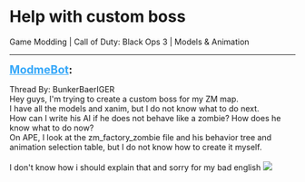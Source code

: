 # Help with custom boss
Game Modding | Call of Duty: Black Ops 3 | Models & Animation

---
<strong style="font-size: 1.4em;"><span style="text-decoration: underline;text-decoration-color: #34a7f9;"><span style="color:#34a7f9;">ModmeBot</span></span>:</strong>

<p>Thread By: BunkerBaerIGER<br />Hey guys, I&#39;m trying to create a custom boss for my ZM map.<br />I have all the models and xanim, but I do not know what to do next.<br />How can I write his AI if he does not behave like a zombie? How does he know what to do now?<br />On APE, I look at the zm_factory_zombie file and his behavior tree and animation selection table, but I do not know how to create it myself.<br /> <br />I don&#39;t know how i should explain that and sorry for my bad english <img style="max-width: 500px;" src="http://modme.co/emoticons/cheerful.png"></p>
